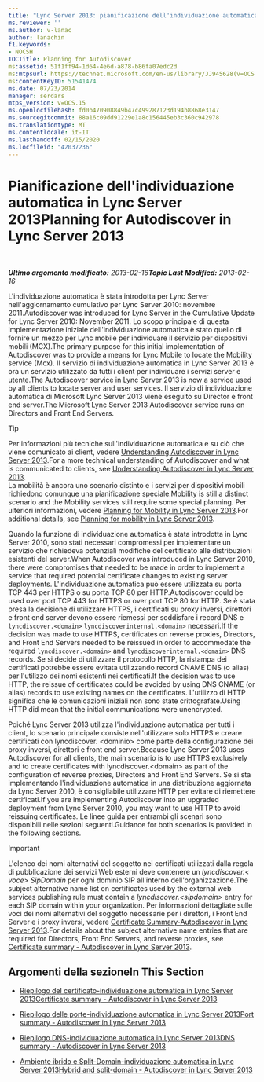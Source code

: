 ```yaml
---
title: "Lync Server 2013: pianificazione dell'individuazione automatica"
ms.reviewer: ''
ms.author: v-lanac
author: lanachin
f1.keywords:
- NOCSH
TOCTitle: Planning for Autodiscover
ms:assetid: 51f1ff94-1d64-4e6d-a878-b86fa07edc2d
ms:mtpsurl: https://technet.microsoft.com/en-us/library/JJ945628(v=OCS.15)
ms:contentKeyID: 51541474
ms.date: 07/23/2014
manager: serdars
mtps_version: v=OCS.15
ms.openlocfilehash: fd0b470908849b47c499287123d194b8868e3147
ms.sourcegitcommit: 88a16c09dd91229e1a8c156445eb3c360c942978
ms.translationtype: MT
ms.contentlocale: it-IT
ms.lasthandoff: 02/15/2020
ms.locfileid: "42037236"
---
```

<div data-xmlns="http://www.w3.org/1999/xhtml">

<div class="topic" data-xmlns="http://www.w3.org/1999/xhtml" data-msxsl="urn:schemas-microsoft-com:xslt" data-cs="http://msdn.microsoft.com/">

<div data-asp="http://msdn2.microsoft.com/asp">

# <a name="planning-for-autodiscover-in-lync-server-2013"></a><span data-ttu-id="02c27-102">Pianificazione dell'individuazione automatica in Lync Server 2013</span><span class="sxs-lookup"><span data-stu-id="02c27-102">Planning for Autodiscover in Lync Server 2013</span></span>

</div>

<div id="mainSection">

<div id="mainBody">

<span> </span>

<span data-ttu-id="02c27-103">_**Ultimo argomento modificato:** 2013-02-16_</span><span class="sxs-lookup"><span data-stu-id="02c27-103">_**Topic Last Modified:** 2013-02-16_</span></span>

<span data-ttu-id="02c27-104">L'individuazione automatica è stata introdotta per Lync Server nell'aggiornamento cumulativo per Lync Server 2010: novembre 2011.</span><span class="sxs-lookup"><span data-stu-id="02c27-104">Autodiscover was introduced for Lync Server in the Cumulative Update for Lync Server 2010: November 2011.</span></span> <span data-ttu-id="02c27-105">Lo scopo principale di questa implementazione iniziale dell'individuazione automatica è stato quello di fornire un mezzo per Lync mobile per individuare il servizio per dispositivi mobili (MCX).</span><span class="sxs-lookup"><span data-stu-id="02c27-105">The primary purpose for this initial implementation of Autodiscover was to provide a means for Lync Mobile to locate the Mobility service (Mcx).</span></span> <span data-ttu-id="02c27-106">Il servizio di individuazione automatica in Lync Server 2013 è ora un servizio utilizzato da tutti i client per individuare i servizi server e utente.</span><span class="sxs-lookup"><span data-stu-id="02c27-106">The Autodiscover service in Lync Server 2013 is now a service used by all clients to locate server and user services.</span></span> <span data-ttu-id="02c27-107">Il servizio di individuazione automatica di Microsoft Lync Server 2013 viene eseguito su Director e front end server.</span><span class="sxs-lookup"><span data-stu-id="02c27-107">The Microsoft Lync Server 2013 Autodiscover service runs on Directors and Front End Servers.</span></span>

<div>


> [!TIP]  
> <span data-ttu-id="02c27-108">Per informazioni più tecniche sull'individuazione automatica e su ciò che viene comunicato ai client, vedere <A href="lync-server-2013-understanding-autodiscover.md">Understanding Autodiscover in Lync Server 2013</A>.</span><span class="sxs-lookup"><span data-stu-id="02c27-108">For a more technical understanding of Autodiscover and what is communicated to clients, see <A href="lync-server-2013-understanding-autodiscover.md">Understanding Autodiscover in Lync Server 2013</A>.</span></span><BR><span data-ttu-id="02c27-109">La mobilità è ancora uno scenario distinto e i servizi per dispositivi mobili richiedono comunque una pianificazione speciale.</span><span class="sxs-lookup"><span data-stu-id="02c27-109">Mobility is still a distinct scenario and the Mobility services still require some special planning.</span></span> <span data-ttu-id="02c27-110">Per ulteriori informazioni, vedere <A href="lync-server-2013-planning-for-mobility.md">Planning for Mobility in Lync Server 2013</A>.</span><span class="sxs-lookup"><span data-stu-id="02c27-110">For additional details, see <A href="lync-server-2013-planning-for-mobility.md">Planning for mobility in Lync Server 2013</A>.</span></span>



</div>

<span data-ttu-id="02c27-111">Quando la funzione di individuazione automatica è stata introdotta in Lync Server 2010, sono stati necessari compromessi per implementare un servizio che richiedeva potenziali modifiche del certificato alle distribuzioni esistenti del server.</span><span class="sxs-lookup"><span data-stu-id="02c27-111">When Autodiscover was introduced in Lync Server 2010, there were compromises that needed to be made in order to implement a service that required potential certificate changes to existing server deployments.</span></span> <span data-ttu-id="02c27-112">L'individuazione automatica può essere utilizzata su porta TCP 443 per HTTPS o su porta TCP 80 per HTTP.</span><span class="sxs-lookup"><span data-stu-id="02c27-112">Autodiscover could be used over port TCP 443 for HTTPS or over port TCP 80 for HTTP.</span></span> <span data-ttu-id="02c27-113">Se è stata presa la decisione di utilizzare HTTPS, i certificati su proxy inversi, direttori e front end server devono essere riemessi per soddisfare i record DNS e `lyncdiscover.<domain>` `lyncdiscoverinternal.<domain>` necessari.</span><span class="sxs-lookup"><span data-stu-id="02c27-113">If the decision was made to use HTTPS, certificates on reverse proxies, Directors, and Front End Servers needed to be reissued in order to accommodate the required `lyncdiscover.<domain>` and `lyncdiscoverinternal.<domain>` DNS records.</span></span> <span data-ttu-id="02c27-114">Se si decide di utilizzare il protocollo HTTP, la ristampa dei certificati potrebbe essere evitata utilizzando record CNAME DNS (o alias) per l'utilizzo dei nomi esistenti nei certificati.</span><span class="sxs-lookup"><span data-stu-id="02c27-114">If the decision was to use HTTP, the reissue of certificates could be avoided by using DNS CNAME (or alias) records to use existing names on the certificates.</span></span> <span data-ttu-id="02c27-115">L'utilizzo di HTTP significa che le comunicazioni iniziali non sono state crittografate.</span><span class="sxs-lookup"><span data-stu-id="02c27-115">Using HTTP did mean that the initial communications were unencrypted.</span></span>

<span data-ttu-id="02c27-116">Poiché Lync Server 2013 utilizza l'individuazione automatica per tutti i client, lo scenario principale consiste nell'utilizzare solo HTTPS e creare certificati con lyncdiscover. \<dominio\> come parte della configurazione dei proxy inversi, direttori e front end server.</span><span class="sxs-lookup"><span data-stu-id="02c27-116">Because Lync Server 2013 uses Autodiscover for all clients, the main scenario is to use HTTPS exclusively and to create certificates with lyncdiscover.\<domain\> as part of the configuration of reverse proxies, Directors and Front End Servers.</span></span> <span data-ttu-id="02c27-117">Se si sta implementando l'individuazione automatica in una distribuzione aggiornata da Lync Server 2010, è consigliabile utilizzare HTTP per evitare di riemettere certificati.</span><span class="sxs-lookup"><span data-stu-id="02c27-117">If you are implementing Autodiscover into an upgraded deployment from Lync Server 2010, you may want to use HTTP to avoid reissuing certificates.</span></span> <span data-ttu-id="02c27-118">Le linee guida per entrambi gli scenari sono disponibili nelle sezioni seguenti.</span><span class="sxs-lookup"><span data-stu-id="02c27-118">Guidance for both scenarios is provided in the following sections.</span></span>

<div>


> [!IMPORTANT]  
> <span data-ttu-id="02c27-119">L'elenco dei nomi alternativi del soggetto nei certificati utilizzati dalla regola di pubblicazione dei servizi Web esterni deve contenere un <EM>lyncdiscover.&lt; voce&gt; SipDomain</EM> per ogni dominio SIP all'interno dell'organizzazione.</span><span class="sxs-lookup"><span data-stu-id="02c27-119">The subject alternative name list on certificates used by the external web services publishing rule must contain a <EM>lyncdiscover.&lt;sipdomain&gt;</EM> entry for each SIP domain within your organization.</span></span> <span data-ttu-id="02c27-120">Per informazioni dettagliate sulle voci dei nomi alternativi del soggetto necessarie per i direttori, i Front End Server e i proxy inversi, vedere <A href="lync-server-2013-certificate-summary-autodiscover.md">Certificate Summary-Autodiscover in Lync Server 2013</A>.</span><span class="sxs-lookup"><span data-stu-id="02c27-120">For details about the subject alternative name entries that are required for Directors, Front End Servers, and reverse proxies, see <A href="lync-server-2013-certificate-summary-autodiscover.md">Certificate summary - Autodiscover in Lync Server 2013</A>.</span></span>



</div>

<div>

## <a name="in-this-section"></a><span data-ttu-id="02c27-121">Argomenti della sezione</span><span class="sxs-lookup"><span data-stu-id="02c27-121">In This Section</span></span>

  - [<span data-ttu-id="02c27-122">Riepilogo del certificato-individuazione automatica in Lync Server 2013</span><span class="sxs-lookup"><span data-stu-id="02c27-122">Certificate summary - Autodiscover in Lync Server 2013</span></span>](lync-server-2013-certificate-summary-autodiscover.md)

  - [<span data-ttu-id="02c27-123">Riepilogo delle porte-individuazione automatica in Lync Server 2013</span><span class="sxs-lookup"><span data-stu-id="02c27-123">Port summary - Autodiscover in Lync Server 2013</span></span>](lync-server-2013-port-summary-autodiscover.md)

  - [<span data-ttu-id="02c27-124">Riepilogo DNS-individuazione automatica in Lync Server 2013</span><span class="sxs-lookup"><span data-stu-id="02c27-124">DNS summary - Autodiscover in Lync Server 2013</span></span>](lync-server-2013-dns-summary-autodiscover.md)

  - [<span data-ttu-id="02c27-125">Ambiente ibrido e Split-Domain-individuazione automatica in Lync Server 2013</span><span class="sxs-lookup"><span data-stu-id="02c27-125">Hybrid and split-domain - Autodiscover in Lync Server 2013</span></span>](lync-server-2013-hybrid-and-split-domain-autodiscover.md)

</div>

</div>

<span> </span>

</div>

</div>

</div>

